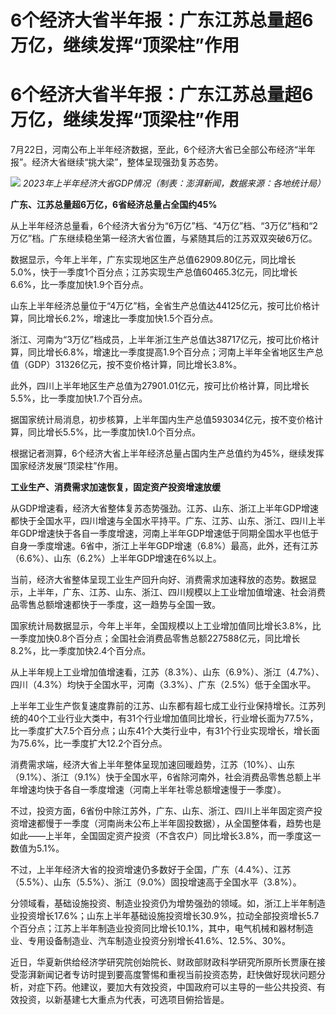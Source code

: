 # 6个经济大省半年报：广东江苏总量超6万亿，继续发挥“顶梁柱”作用

# 6个经济大省半年报：广东江苏总量超6万亿，继续发挥“顶梁柱”作用

7月22日，河南公布上半年经济数据，至此，6个经济大省已全部公布经济“半年报”。经济大省继续“挑大梁”，整体呈现强劲复苏态势。

![](https://inews.gtimg.com/newsapp_bt/0/15814744076/1000)
_2023年上半年经济大省GDP情况（制表：澎湃新闻，数据来源：各地统计局）_

**广东、江苏总量超6万亿，6省经济总量占全国约45%**

从上半年经济总量看，6个经济大省分为“6万亿”档、“4万亿”档、“3万亿”档和“2万亿”档。广东继续稳坐第一经济大省位置，与紧随其后的江苏双双突破6万亿。

数据显示，今年上半年，广东实现地区生产总值62909.80亿元，同比增长5.0%，快于一季度1个百分点；江苏实现生产总值60465.3亿元，同比增长6.6%，比一季度加快1.9个百分点。

山东上半年经济总量位于“4万亿”档，全省生产总值达44125亿元，按可比价格计算，同比增长6.2%，增速比一季度加快1.5个百分点。

浙江、河南为“3万亿”档成员，上半年浙江生产总值达38717亿元，按可比价格计算，同比增长6.8%，增速比一季度提高1.9个百分点；河南上半年全省地区生产总值（GDP）31326亿元，按不变价格计算，同比增长3.8%。

此外，四川上半年地区生产总值为27901.01亿元，按可比价格计算，同比增长5.5%，比一季度加快1.7个百分点。

据国家统计局消息，初步核算，上半年国内生产总值593034亿元，按不变价格计算，同比增长5.5%，比一季度加快1.0个百分点。

根据记者测算，6个经济大省上半年经济总量占国内生产总值约为45%，继续发挥国家经济发展“顶梁柱”作用。

**工业生产、消费需求加速恢复，固定资产投资增速放缓**

从GDP增速看，经济大省整体复苏态势强劲。江苏、山东、浙江上半年GDP增速都快于全国水平，四川增速与全国水平持平。广东、江苏、山东、浙江、四川上半年GDP增速快于各自一季度增速，河南上半年GDP增速低于同期全国水平也低于自身一季度增速。6省中，浙江上半年GDP增速（6.8%）最高，此外，还有江苏（6.6%）、山东（6.2%）上半年GDP增速在6%以上。

当前，经济大省整体呈现工业生产回升向好、消费需求加速释放的态势。数据显示，上半年，广东、江苏、山东、浙江、四川规模以上工业增加值增速、社会消费品零售总额增速都快于一季度，这一趋势与全国一致。

国家统计局数据显示，今年上半年，全国规模以上工业增加值同比增长3.8%，比一季度加快0.8个百分点；全国社会消费品零售总额227588亿元，同比增长8.2%，比一季度加快2.4个百分点。

从上半年规上工业增加值增速看，江苏（8.3%）、山东（6.9%）、浙江（4.7%）、四川（4.3%）均快于全国水平，河南（3.3%）、广东（2.5%）低于全国水平。

上半年工业生产恢复速度靠前的江苏、山东都有超七成工业行业保持增长。江苏列统的40个工业行业大类中，有31个行业增加值同比增长，行业增长面为77.5%，比一季度扩大7.5个百分点；山东41个大类行业中，有31个行业实现增长，增长面为75.6%，比一季度扩大12.2个百分点。

消费需求端，经济大省上半年整体呈现加速回暖趋势，江苏（10%）、山东（9.1%）、浙江（9.1%）快于全国水平，6省除河南外，社会消费品零售总额上半年增速均快于各自一季度增速（河南上半年社零总额增速慢于一季度）。

不过，投资方面，6省份中除江苏外，广东、山东、浙江、四川上半年固定资产投资增速都慢于一季度（河南尚未公布上半年固投数据），从全国整体看，趋势也是如此——上半年，全国固定资产投资（不含农户）同比增长3.8%，而一季度这一数值为5.1%。

不过，上半年经济大省的投资增速仍多数好于全国，广东（4.4%）、江苏（5.5%）、山东（5.5%）、浙江（9.0%）固投增速高于全国水平（3.8%）。

分领域看，基础设施投资、制造业投资仍为增势强劲的领域。如，浙江上半年制造业投资增长17.6%；山东上半年基础设施投资增长30.9%，拉动全部投资增长5.7个百分点；江苏上半年制造业投资同比增长10.1%，其中，电气机械和器材制造业、专用设备制造业、汽车制造业投资分别增长41.6%、12.5%、30%。

近日，华夏新供给经济学研究院创始院长、财政部财政科学研究所原所长贾康在接受澎湃新闻记者专访时提到要高度警惕和重视当前投资态势，赶快做好现状问题分析，对症下药。他建议，要加大有效投资，中国政府可以主导的一些公共投资、有效投资，以新基建七大重点为代表，可选项目俯拾皆是。


